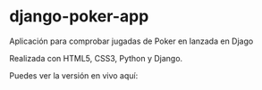 # django-poker-app
Aplicación para comprobar jugadas de Poker en lanzada en Djago

Realizada con HTML5, CSS3, Python y Django. 

Puedes ver la versión en vivo aquí: 
